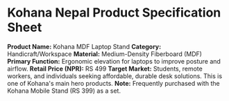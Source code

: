 # Kohana Nepal Product Specification Sheet

**Product Name:** Kohana MDF Laptop Stand
**Category:** Handicraft/Workspace
**Material:** Medium-Density Fiberboard (MDF)
**Primary Function:** Ergonomic elevation for laptops to improve posture and airflow.
**Retail Price (NPR):** RS 499
**Target Market:** Students, remote workers, and individuals seeking affordable, durable desk solutions. This is one of Kohana's main hero products.
**Note:** Frequently purchased with the Kohana Mobile Stand (RS 399) as a set.
